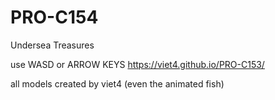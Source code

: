# PRO-C154
Undersea Treasures

use WASD or ARROW KEYS
https://viet4.github.io/PRO-C153/

all models created by viet4 (even the animated fish)
